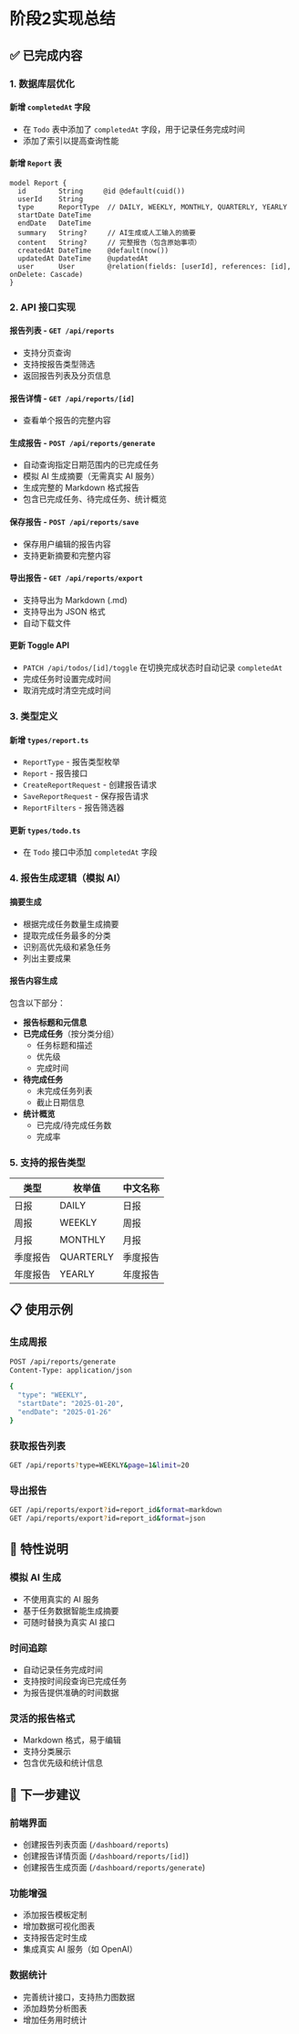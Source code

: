 # 阶段2实现总结

## ✅ 已完成内容

### 1. 数据库层优化

#### 新增 `completedAt` 字段
- 在 `Todo` 表中添加了 `completedAt` 字段，用于记录任务完成时间
- 添加了索引以提高查询性能

#### 新增 `Report` 表
```prisma
model Report {
  id        String     @id @default(cuid())
  userId    String
  type      ReportType  // DAILY, WEEKLY, MONTHLY, QUARTERLY, YEARLY
  startDate DateTime
  endDate   DateTime
  summary   String?     // AI生成或人工输入的摘要
  content   String?     // 完整报告（包含原始事项）
  createdAt DateTime    @default(now())
  updatedAt DateTime    @updatedAt
  user      User        @relation(fields: [userId], references: [id], onDelete: Cascade)
}
```

### 2. API 接口实现

#### 报告列表 - `GET /api/reports`
- 支持分页查询
- 支持按报告类型筛选
- 返回报告列表及分页信息

#### 报告详情 - `GET /api/reports/[id]`
- 查看单个报告的完整内容

#### 生成报告 - `POST /api/reports/generate`
- 自动查询指定日期范围内的已完成任务
- 模拟 AI 生成摘要（无需真实 AI 服务）
- 生成完整的 Markdown 格式报告
- 包含已完成任务、待完成任务、统计概览

#### 保存报告 - `POST /api/reports/save`
- 保存用户编辑的报告内容
- 支持更新摘要和完整内容

#### 导出报告 - `GET /api/reports/export`
- 支持导出为 Markdown (.md)
- 支持导出为 JSON 格式
- 自动下载文件

#### 更新 Toggle API
- `PATCH /api/todos/[id]/toggle` 在切换完成状态时自动记录 `completedAt`
- 完成任务时设置完成时间
- 取消完成时清空完成时间

### 3. 类型定义

#### 新增 `types/report.ts`
- `ReportType` - 报告类型枚举
- `Report` - 报告接口
- `CreateReportRequest` - 创建报告请求
- `SaveReportRequest` - 保存报告请求
- `ReportFilters` - 报告筛选器

#### 更新 `types/todo.ts`
- 在 `Todo` 接口中添加 `completedAt` 字段

### 4. 报告生成逻辑（模拟 AI）

#### 摘要生成
- 根据完成任务数量生成摘要
- 提取完成任务最多的分类
- 识别高优先级和紧急任务
- 列出主要成果

#### 报告内容生成
包含以下部分：
- **报告标题和元信息**
- **已完成任务**（按分类分组）
  - 任务标题和描述
  - 优先级
  - 完成时间
- **待完成任务**
  - 未完成任务列表
  - 截止日期信息
- **统计概览**
  - 已完成/待完成任务数
  - 完成率

### 5. 支持的报告类型

| 类型 | 枚举值 | 中文名称 |
|------|--------|----------|
| 日报 | DAILY | 日报 |
| 周报 | WEEKLY | 周报 |
| 月报 | MONTHLY | 月报 |
| 季度报告 | QUARTERLY | 季度报告 |
| 年度报告 | YEARLY | 年度报告 |

## 📋 使用示例

### 生成周报

```bash
POST /api/reports/generate
Content-Type: application/json

{
  "type": "WEEKLY",
  "startDate": "2025-01-20",
  "endDate": "2025-01-26"
}
```

### 获取报告列表

```bash
GET /api/reports?type=WEEKLY&page=1&limit=20
```

### 导出报告

```bash
GET /api/reports/export?id=report_id&format=markdown
GET /api/reports/export?id=report_id&format=json
```

## 🎯 特性说明

### 模拟 AI 生成
- 不使用真实的 AI 服务
- 基于任务数据智能生成摘要
- 可随时替换为真实 AI 接口

### 时间追踪
- 自动记录任务完成时间
- 支持按时间段查询已完成任务
- 为报告提供准确的时间数据

### 灵活的报告格式
- Markdown 格式，易于编辑
- 支持分类展示
- 包含优先级和统计信息

## 📝 下一步建议

### 前端界面
- 创建报告列表页面 (`/dashboard/reports`)
- 创建报告详情页面 (`/dashboard/reports/[id]`)
- 创建报告生成页面 (`/dashboard/reports/generate`)

### 功能增强
- 添加报告模板定制
- 增加数据可视化图表
- 支持报告定时生成
- 集成真实 AI 服务（如 OpenAI）

### 数据统计
- 完善统计接口，支持热力图数据
- 添加趋势分析图表
- 增加任务用时统计

